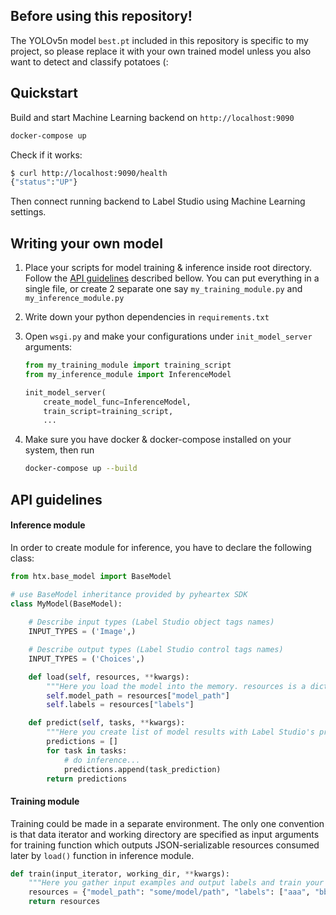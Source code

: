 ## Before using this repository!
The YOLOv5n model `best.pt` included in this repository is specific to my project, so please replace it with your own trained model unless you also want to detect and classify potatoes (:

## Quickstart

Build and start Machine Learning backend on `http://localhost:9090`

```bash
docker-compose up
```

Check if it works:

```bash
$ curl http://localhost:9090/health
{"status":"UP"}
```

Then connect running backend to Label Studio using Machine Learning settings. 


## Writing your own model
1. Place your scripts for model training & inference inside root directory. Follow the [API guidelines](#api-guidelines) described bellow. You can put everything in a single file, or create 2 separate one say `my_training_module.py` and `my_inference_module.py`

2. Write down your python dependencies in `requirements.txt`

3. Open `wsgi.py` and make your configurations under `init_model_server` arguments:
    ```python
    from my_training_module import training_script
    from my_inference_module import InferenceModel
   
    init_model_server(
        create_model_func=InferenceModel,
        train_script=training_script,
        ...
    ```

4. Make sure you have docker & docker-compose installed on your system, then run
    ```bash
    docker-compose up --build
    ```
   
## API guidelines


#### Inference module
In order to create module for inference, you have to declare the following class:

```python
from htx.base_model import BaseModel

# use BaseModel inheritance provided by pyheartex SDK 
class MyModel(BaseModel):
    
    # Describe input types (Label Studio object tags names)
    INPUT_TYPES = ('Image',)

    # Describe output types (Label Studio control tags names)
    INPUT_TYPES = ('Choices',)

    def load(self, resources, **kwargs):
        """Here you load the model into the memory. resources is a dict returned by training script"""
        self.model_path = resources["model_path"]
        self.labels = resources["labels"]

    def predict(self, tasks, **kwargs):
        """Here you create list of model results with Label Studio's prediction format, task by task"""
        predictions = []
        for task in tasks:
            # do inference...
            predictions.append(task_prediction)
        return predictions
```

#### Training module
Training could be made in a separate environment. The only one convention is that data iterator and working directory are specified as input arguments for training function which outputs JSON-serializable resources consumed later by `load()` function in inference module.

```python
def train(input_iterator, working_dir, **kwargs):
    """Here you gather input examples and output labels and train your model"""
    resources = {"model_path": "some/model/path", "labels": ["aaa", "bbb", "ccc"]}
    return resources
```
